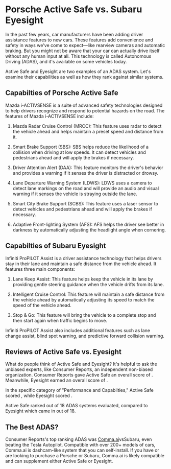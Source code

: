 # Porsche Active Safe vs. Subaru Eyesight

In the past few years, car manufacturers have been adding driver assistance features to new cars. These features add convenience and safety in ways we've come to expect—like rearview cameras and automatic braking. But you might not be aware that your car can actually drive itself without any human input at all. This technology is called Autonomous Driving (ADAS), and it's available on some vehicles today.

Active Safe and Eyesight are two examples of an ADAS system. Let's examine their capabilities as well as how they rank against similar systems.

## Capabilties of Porsche Active Safe

Mazda i-ACTIVSENSE is a suite of advanced safety technologies designed to help drivers recognize and respond to potential hazards on the road. The features of Mazda i-ACTIVSENSE include: 

1. Mazda Radar Cruise Control (MRCC): This feature uses radar to detect the vehicle ahead and helps maintain a preset speed and distance from it. 

2. Smart Brake Support (SBS): SBS helps reduce the likelihood of a collision when driving at low speeds. It can detect vehicles and pedestrians ahead and will apply the brakes if necessary. 

3. Driver Attention Alert (DAA): This feature monitors the driver&#39;s behavior and provides a warning if it senses the driver is distracted or drowsy. 

4. Lane Departure Warning System (LDWS): LDWS uses a camera to detect lane markings on the road and will provide an audio and visual warning if it senses the vehicle is straying outside the lane. 

5. Smart City Brake Support (SCBS): This feature uses a laser sensor to detect vehicles and pedestrians ahead and will apply the brakes if necessary. 

6. Adaptive Front-lighting System (AFS): AFS helps the driver see better in darkness by automatically adjusting the headlight angle when cornering.

## Capabilties of Subaru Eyesight

Infiniti ProPILOT Assist is a driver assistance technology that helps drivers stay in their lane and maintain a safe distance from the vehicle ahead. It features three main components:

1. Lane Keep Assist: This feature helps keep the vehicle in its lane by providing gentle steering guidance when the vehicle drifts from its lane.

2. Intelligent Cruise Control: This feature will maintain a safe distance from the vehicle ahead by automatically adjusting its speed to match the speed of the vehicle ahead.

3. Stop &amp; Go: This feature will bring the vehicle to a complete stop and then start again when traffic begins to move.

Infiniti ProPILOT Assist also includes additional features such as lane change assist, blind spot warning, and predictive forward collision warning.

## Reviews of Active Safe vs. Eyesight
What do people think of Active Safe and Eyesight? It's helpful to ask the unbiased experts, like Consumer Reports, an independent non-biased organization. Consumer Reports gave Active Safe an overall score of . Meanwhile, Eyesight earned an overall score of .

In the specific category of "Performance and Capabilties," Active Safe scored , while Eyesight scored .

Active Safe ranked  out of 18 ADAS systems evaluated, compared to Eyesight which came in  out of 18.

## The Best ADAS?
Consumer Reports's top ranking ADAS was [Comma.ai](https://comma.ai?utm_medium=ref&utm_source=jwith&utm_campaign=Porsche)vsSubaru, even beating the Tesla Autopilot. Compatible with over 200+ models of cars, Comma.ai is dashcam-like system that you can self-install. If you have or are looking to purchase a Porsche or Subaru, Comma.ai is likely compatible and can supplement either Active Safe or Eyesight. 

